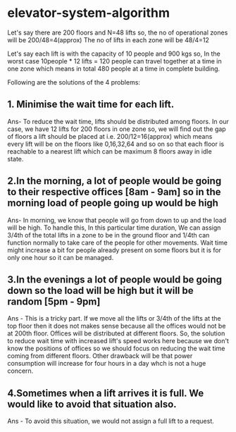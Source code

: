 # elevator-system-algorithm

Let's say there are 200 floors and N=48 lifts so, the no of operational zones will be 200/48=4(approx)
The no of lifts in each zone will be 48/4=12

Let's say each lift is with the capacity of 10 people and 900 kgs so, In the worst case 10people * 12 lifts = 120 people can travel together at a time in one zone which means in total 480 people at a time in complete building.

Following are the solutions of the 4 problems: 

## 1. Minimise the wait time for each lift.
Ans- To reduce the wait time, lifts should be distributed among floors. In our case, we have 12 lifts for 200 floors in one zone so, we will find out the gap of floors a lift should be placed at i.e. 200/12=16(approx) which means every lift will be on the floors like 0,16,32,64 and so on so that each floor is reachable to a nearest lift which can be maximum 8 floors away in idle state.

## 2.In the morning, a lot of people would be going to their respective offices [8am - 9am] so in the morning load of people going up would be high
Ans- In morning, we know that people will go from down to up and the load will be high. To handle this, In this particular time duration, We can assign 3/4th of the total lifts in a zone to be in the ground floor and 1/4th can function normally to take care of the people for other movements. Wait time might increase a bit for people already present on some floors but it is for only one hour so it can be managed.

## 3.In the evenings a lot of people would be going down so the load will be high but it will be random [5pm - 9pm]
Ans - This is a tricky part. If we move all the lifts or 3/4th of the lifts at the top floor then it does not makes sense because all the offices would not be at 200th floor. Offices will be distributed at different floors. So, the solution to reduce wait time with increased lift's speed works here because we don't know the positions of offices so we should focus on reducing the wait time coming from different floors. Other drawback will be that power consumption will increase for four hours in a day whch is not a huge concern.

## 4.Sometimes when a lift arrives it is full. We would like to avoid that situation also.
Ans - To avoid this situation, we would not assign a full lift to a request.
